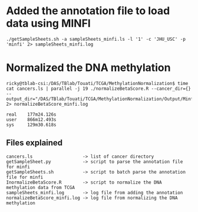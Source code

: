 # Added the annotation file to load data using MINFI

    ./getSampleSheets.sh -a sampleSheets_minfi.ls -l '1' -c 'JHU_USC' -p 'minfi' 2> sampleSheets_minfi.log
    
# Normalized the DNA methylation

    ricky@tblab-csi:/DAS/TBlab/Touati/TCGA/MethylationNormalization$ time cat cancers.ls | parallel -j 19 ./normalizeBetaScore.R --cancer_dir={} --output_dir="/DAS/TBlab/Touati/TCGA/MethylationNormalization/Output/Minfi/" 2> normalizeBetaScore_minfi.log
    
    real    177m24.126s
    user    866m12.493s
    sys     129m30.618s

## Files explained

    cancers.ls                   -> list of cancer directory
    getSampleSheet.py            -> script to parse the annotation file for minfi
    getSampleSheets.sh           -> script to batch parse the annotation file for minfi
    InormalizeBetaScore.R        -> script to normalize the DNA methylation data from TCGA
    sampleSheets_minfi.log       -> log file from adding the annotation
    normalizeBetaScore_minfi.log -> log file from normalizing the DNA methylation
